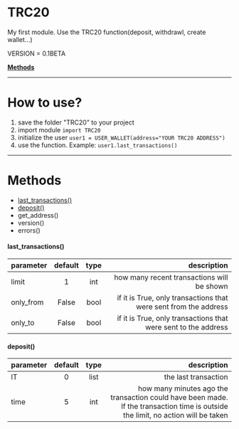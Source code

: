 # TRC20
My first module. Use the TRC20 function(deposit, withdrawl, create wallet...)

VERSION = 0.1BETA


**[Methods](#Methods)**

***
# How to use?

1. save the folder "TRC20" to your project
2. import module
  ```import TRC20```
3. initialize the user
   ```user1 = USER_WALLET(address="YOUR TRC20 ADDRESS")```
4. use the function. Example:
   ```user1.last_transactions()```
***
# <a id="Methods">Methods</a>
+ [last_transactions()](#lT)
+ [deposit()](#deposit)
+ get_address()
+ version()
+ errors()

#### <a id="lT">last_transactions()</a>
   parameter  |    default   |   type  |          description       |
:-------------|:------------:|:-------:|----------------------------:
limit | 1 | int | how many recent transactions will be shown
only_from | False | bool | if it is True, only transactions that were sent from the address
only_to | False | bool | if it is True, only transactions that were sent to the address

#### <a id="deposit">deposit()</a>
   parameter  |    default   |   type  |          description       |
:-------------|:------------:|:-------:|----------------------------:
lT | 0 | list | the last transaction
time | 5 | int | how many minutes ago the transaction could have been made. If the transaction time is outside the limit, no action will be taken
